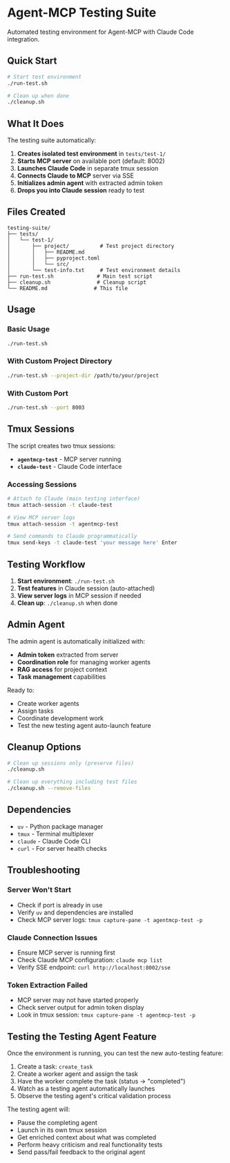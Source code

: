 # Agent-MCP Testing Suite

Automated testing environment for Agent-MCP with Claude Code integration.

## Quick Start

```bash
# Start test environment
./run-test.sh

# Clean up when done
./cleanup.sh
```

## What It Does

The testing suite automatically:

1. **Creates isolated test environment** in `tests/test-1/`
2. **Starts MCP server** on available port (default: 8002)
3. **Launches Claude Code** in separate tmux session
4. **Connects Claude to MCP** server via SSE
5. **Initializes admin agent** with extracted admin token
6. **Drops you into Claude session** ready to test

## Files Created

```
testing-suite/
├── tests/
│   └── test-1/
│       ├── project/          # Test project directory
│       │   ├── README.md
│       │   ├── pyproject.toml
│       │   └── src/
│       └── test-info.txt     # Test environment details
├── run-test.sh              # Main test script
├── cleanup.sh               # Cleanup script
└── README.md               # This file
```

## Usage

### Basic Usage
```bash
./run-test.sh
```

### With Custom Project Directory
```bash
./run-test.sh --project-dir /path/to/your/project
```

### With Custom Port
```bash
./run-test.sh --port 8003
```

## Tmux Sessions

The script creates two tmux sessions:

- **`agentmcp-test`** - MCP server running
- **`claude-test`** - Claude Code interface

### Accessing Sessions

```bash
# Attach to Claude (main testing interface)
tmux attach-session -t claude-test

# View MCP server logs
tmux attach-session -t agentmcp-test

# Send commands to Claude programmatically
tmux send-keys -t claude-test 'your message here' Enter
```

## Testing Workflow

1. **Start environment**: `./run-test.sh`
2. **Test features** in Claude session (auto-attached)
3. **View server logs** in MCP session if needed
4. **Clean up**: `./cleanup.sh` when done

## Admin Agent

The admin agent is automatically initialized with:

- **Admin token** extracted from server
- **Coordination role** for managing worker agents
- **RAG access** for project context
- **Task management** capabilities

Ready to:
- Create worker agents
- Assign tasks
- Coordinate development work
- Test the new testing agent auto-launch feature

## Cleanup Options

```bash
# Clean up sessions only (preserve files)
./cleanup.sh

# Clean up everything including test files
./cleanup.sh --remove-files
```

## Dependencies

- `uv` - Python package manager
- `tmux` - Terminal multiplexer
- `claude` - Claude Code CLI
- `curl` - For server health checks

## Troubleshooting

### Server Won't Start
- Check if port is already in use
- Verify `uv` and dependencies are installed
- Check MCP server logs: `tmux capture-pane -t agentmcp-test -p`

### Claude Connection Issues
- Ensure MCP server is running first
- Check Claude MCP configuration: `claude mcp list`
- Verify SSE endpoint: `curl http://localhost:8002/sse`

### Token Extraction Failed
- MCP server may not have started properly
- Check server output for admin token display
- Look in tmux session: `tmux capture-pane -t agentmcp-test -p`

## Testing the Testing Agent Feature

Once the environment is running, you can test the new auto-testing feature:

1. Create a task: `create_task`
2. Create a worker agent and assign the task
3. Have the worker complete the task (status → "completed")
4. Watch as a testing agent automatically launches
5. Observe the testing agent's critical validation process

The testing agent will:
- Pause the completing agent
- Launch in its own tmux session
- Get enriched context about what was completed
- Perform heavy criticism and real functionality tests
- Send pass/fail feedback to the original agent